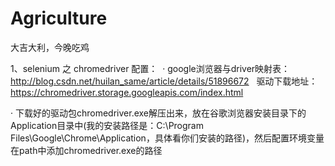 # Agriculture
大吉大利，今晚吃鸡

1、selenium 之 chromedriver 配置：
  · google浏览器与driver映射表：
  http://blog.csdn.net/huilan_same/article/details/51896672 
    驱动下载地址：https://chromedriver.storage.googleapis.com/index.html 
    
  · 下载好的驱动包chromedriver.exe解压出来，放在谷歌浏览器安装目录下的Application目录中(我的安装路径是：C:\Program Files\Google\Chrome\Application，具体看你们安装的路径)，然后配置环境变量在path中添加chromedriver.exe的路径
